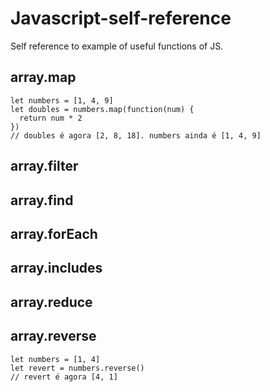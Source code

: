 # Javascript-self-reference
Self reference to example of useful functions of JS.

## array.map
```
let numbers = [1, 4, 9]
let doubles = numbers.map(function(num) {
  return num * 2
})
// doubles é agora [2, 8, 18]. numbers ainda é [1, 4, 9]
```
## array.filter

## array.find

## array.forEach

## array.includes

## array.reduce

## array.reverse
```
let numbers = [1, 4]
let revert = numbers.reverse()
// revert é agora [4, 1]
```


